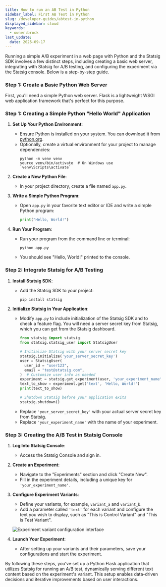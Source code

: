 ```yaml
---
title: How to run an AB Test in Python
sidebar_label: First AB Test in Python
slug: /developer-guides/abtest-in-python
displayed_sidebar: cloud
keywords:
  - owner:brock
last_update:
  date: 2025-09-17
---
```


Running a simple A/B experiment in a web page with Python and the Statsig SDK involves a few distinct steps, including creating a basic web server, integrating with Statsig for A/B testing, and configuring the experiment via the Statsig console. Below is a step-by-step guide.

### Step 1: Create a Basic Python Web Server

First, you'll need a simple Python web server. Flask is a lightweight WSGI web application framework that's perfect for this purpose.

### Step 1: Creating a Simple Python "Hello World" Application

1. **Set Up Your Python Environment**:
   - Ensure Python is installed on your system. You can download it from [python.org](https://www.python.org/downloads/).
   - Optionally, create a virtual environment for your project to manage dependencies:
     ```
     python -m venv venv
     source venv/bin/activate  # On Windows use `venv\Scripts\activate`
     ```

2. **Create a New Python File**:
   - In your project directory, create a file named `app.py`.

3. **Write a Simple Python Program**:
   - Open `app.py` in your favorite text editor or IDE and write a simple Python program:
     ```python
     print("Hello, World!")
     ```

4. **Run Your Program**:
   - Run your program from the command line or terminal:
     ```
     python app.py
     ```
   - You should see "Hello, World!" printed to the console.

### Step 2: Integrate Statsig for A/B Testing

1. **Install Statsig SDK**:
    - Add the Statsig SDK to your project:
      ```bash
      pip install statsig
      ```

2. **Initialize Statsig in Your Application**:
   - Modify `app.py` to include initialization of the Statsig SDK and to check a feature flag. You will need a server secret key from Statsig, which you can get from the Statsig dashboard.
     ```python
     from statsig import statsig
     from statsig.statsig_user import StatsigUser

     # Initialize Statsig with your server secret key
     statsig.initialize('your_server_secret_key')
     user = StatsigUser(
       user_id = "user123", 
       email = "test@statsig.com",
     )  # Customize user info as needed
     experiment = statsig.get_experiment(user, 'your_experiment_name')
     text_to_show = experiment.get('text', 'Hello, World!')
     print(text_to_show)
     
     # Shutdown Statsig before your application exits
     statsig.shutdown()
     ```
   - Replace `'your_server_secret_key'` with your actual server secret key from Statsig.
   - Replace `'your_experiment_name'` with the name of your experiment.

### Step 3: Creating the A/B Test in Statsig Console

1. **Log Into Statsig Console**:
    - Access the Statsig Console and sign in.

2. **Create an Experiment**:
    - Navigate to the "Experiments" section and click "Create New".
    - Fill in the experiment details, including a unique key for `'your_experiment_name'`.

3. **Configure Experiment Variants**:
    - Define your variants, for example, `variant_a` and `variant_b`.
    - Add a parameter called `'text'` for each variant and configure the text you wish to display, such as "This is Control Variant" and "This is Test Variant".

    ![Experiment variant configuration interface](https://github.com/statsig-io/.github/assets/74588208/8a667aeb-9189-4e7d-8a22-a42dabcdfe09)

4. **Launch Your Experiment**:
    - After setting up your variants and their parameters, save your configurations and start the experiment.

By following these steps, you've set up a Python Flask application that utilizes Statsig for running an A/B test, dynamically serving different text content based on the experiment's variant. This setup enables data-driven decisions and iterative improvements based on user interactions.
